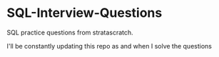 # SQL-Interview-Questions

SQL practice questions from stratascratch.

I'll be constantly updating this repo as and when I solve the questions